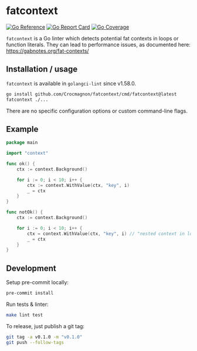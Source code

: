 # fatcontext

[![Go Reference](https://pkg.go.dev/badge/github.com/Crocmagnon/fatcontext.svg)](https://pkg.go.dev/github.com/Crocmagnon/fatcontext)
[![Go Report Card](https://goreportcard.com/badge/github.com/Crocmagnon/fatcontext)](https://goreportcard.com/report/github.com/Crocmagnon/fatcontext)
[![Go Coverage](https://github.com/Crocmagnon/fatcontext/wiki/coverage.svg)](https://github.com/Crocmagnon/fatcontext/wiki/Coverage)

`fatcontext` is a Go linter which detects potential fat contexts in loops or function literals.
They can lead to performance issues, as documented here: https://gabnotes.org/fat-contexts/

## Installation / usage

`fatcontext` is available in `golangci-lint` since v1.58.0.

```bash
go install github.com/Crocmagnon/fatcontext/cmd/fatcontext@latest
fatcontext ./...
```

There are no specific configuration options or custom command-line flags.

## Example

```go
package main

import "context"

func ok() {
	ctx := context.Background()

	for i := 0; i < 10; i++ {
		ctx := context.WithValue(ctx, "key", i)
		_ = ctx
	}
}

func notOk() {
	ctx := context.Background()

	for i := 0; i < 10; i++ {
		ctx = context.WithValue(ctx, "key", i) // "nested context in loop"
		_ = ctx
	}
}
```

## Development

Setup pre-commit locally:
```bash
pre-commit install
```

Run tests & linter:
```bash
make lint test
```

To release, just publish a git tag:
```bash
git tag -a v0.1.0 -m "v0.1.0"
git push --follow-tags
```
